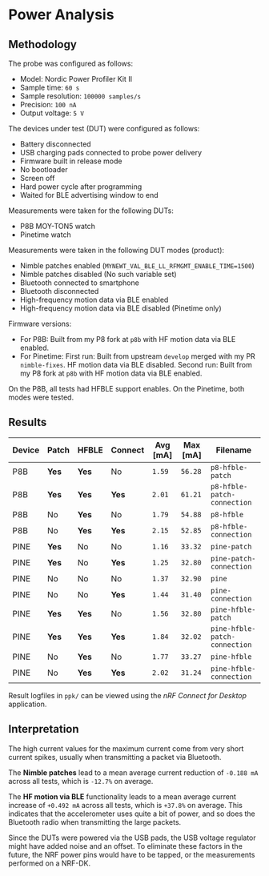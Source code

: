 # Power Analysis

## Methodology

The probe was configured as follows:
 - Model: Nordic Power Profiler Kit II
 - Sample time: `60 s`
 - Sample resolution: `100000 samples/s`
 - Precision: `100 nA`
 - Output voltage: `5 V`

The devices under test (DUT) were configured as follows:
 - Battery disconnected
 - USB charging pads connected to probe power delivery
 - Firmware built in release mode
 - No bootloader
 - Screen off
 - Hard power cycle after programming
 - Waited for BLE advertising window to end

Measurements were taken for the following DUTs:
 - P8B MOY-TON5 watch
 - Pinetime watch

Measurements were taken in the following DUT modes (product):
 - Nimble patches enabled (`MYNEWT_VAL_BLE_LL_RFMGMT_ENABLE_TIME=1500`)
 - Nimble patches disabled (No such variable set)
 - Bluetooth connected to smartphone
 - Bluetooth disconnected
 - High-frequency motion data via BLE enabled
 - High-frequency motion data via BLE disabled (Pinetime only)

Firmware versions:
 - For P8B: Built from my P8 fork at `p8b` with HF motion data via BLE enabled.
 - For Pinetime: First run: Built from upstream `develop` merged with my PR `nimble-fixes`. HF motion data via BLE disabled. Second run: Built from my P8 fork at `p8b` with HF motion data via BLE enabled.

On the P8B, all tests had HFBLE support enables. On the Pinetime, both modes were tested.

## Results

| Device | Patch   | HFBLE   | Connect | Avg [mA] | Max [mA] | Filename                      |
| ------ | ------- | ------- | ------- | -------- | -------- | ----------------------------- |
| P8B    | **Yes** | **Yes** | No      | `1.59`   | `56.28`  | `p8-hfble-patch`              |
| P8B    | **Yes** | **Yes** | **Yes** | `2.01`   | `61.21`  | `p8-hfble-patch-connection`   |
| P8B    | No      | **Yes** | No      | `1.79`   | `54.88`  | `p8-hfble`                    |
| P8B    | No      | **Yes** | **Yes** | `2.15`   | `52.85`  | `p8-hfble-connection`         |
| PINE   | **Yes** | No      | No      | `1.16`   | `33.32`  | `pine-patch`                  |
| PINE   | **Yes** | No      | **Yes** | `1.25`   | `32.80`  | `pine-patch-connection`       |
| PINE   | No      | No      | No      | `1.37`   | `32.90`  | `pine`                        |
| PINE   | No      | No      | **Yes** | `1.44`   | `31.40`  | `pine-connection`             |
| PINE   | **Yes** | **Yes** | No      | `1.56`   | `32.80`  | `pine-hfble-patch`            |
| PINE   | **Yes** | **Yes** | **Yes** | `1.84`   | `32.02`  | `pine-hfble-patch-connection` |
| PINE   | No      | **Yes** | No      | `1.77`   | `33.27`  | `pine-hfble`                  |
| PINE   | No      | **Yes** | **Yes** | `2.02`   | `31.24`  | `pine-hfble-connection`       |

Result logfiles in `ppk/` can be viewed using the *nRF Connect for Desktop* application.

## Interpretation

The high current values for the maximum current come from very short current spikes, usually when transmitting a packet via Bluetooth.

The **Nimble patches** lead to a mean average current reduction of `-0.188 mA` across all tests, which is `-12.7%` on average.

The **HF motion via BLE** functionality leads to a mean average current increase of `+0.492 mA` across all tests, which is `+37.8%` on average. This indicates that the accelerometer uses quite a bit of power, and so does the Bluetooth radio when transmitting the large packets.

Since the DUTs were powered via the USB pads, the USB voltage regulator might have added noise and an offset. To eliminate these factors in the future, the NRF power pins would have to be tapped, or the measurements performed on a NRF-DK.
